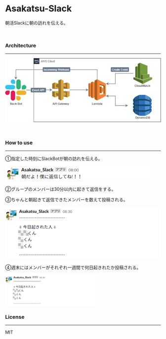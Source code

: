 # Asakatsu-Slack
朝活Slackに朝の訪れを伝える。

<br>

### Architecture
---
![Asakatsu_slack_architecure](./img/Asakatsu_slack_architecture.jpg)

<br>

### How to use
---
①指定した時刻にSlackBotが朝の訪れを伝える。

![Asakatsu_wake_up](./img/Asakatsu_wake_up.png)

②グループのメンバーは30分以内に起きて返信をする。

③ちゃんと朝起きて返信できたメンバーを数えて投稿される。

![Asakatsu_day_check](./img/Asakatsu_day_check.png)

④週末にはメンバーがそれぞれ一週間で何日起きれたか投稿される。

<img src="https://github.com/Luka-Magic/Asakatsu-Slack/blob/main/img/Asakatsu_day_check.png" width="300">

<br>

### License
---
MIT
